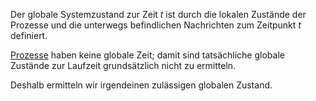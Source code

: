 
Der globale Systemzustand zur Zeit $t$ ist durch die lokalen Zustände der Prozesse und die unterwegs befindlichen Nachrichten zum Zeitpunkt $t$ definiert.


[Prozesse](Prozess.md) haben keine globale Zeit; damit sind tatsächliche globale Zustände zur Laufzeit grundsätzlich nicht zu ermitteln.

Deshalb ermitteln wir irgendeinen zulässigen globalen Zustand.


